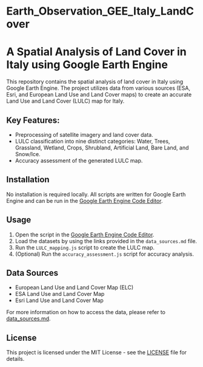 # Earth_Observation_GEE_Italy_LandCover
# A Spatial Analysis of Land Cover in Italy using Google Earth Engine

This repository contains the spatial analysis of land cover in Italy using Google Earth Engine. The project utilizes data from various sources (ESA, Esri, and European Land Use and Land Cover maps) to create an accurate Land Use and Land Cover (LULC) map for Italy.

## Key Features:
- Preprocessing of satellite imagery and land cover data.
- LULC classification into nine distinct categories: Water, Trees, Grassland, Wetland, Crops, Shrubland, Artificial Land, Bare Land, and Snow/Ice.
- Accuracy assessment of the generated LULC map.

## Installation

No installation is required locally. All scripts are written for Google Earth Engine and can be run in the [Google Earth Engine Code Editor](https://code.earthengine.google.com/).

## Usage

1. Open the script in the [Google Earth Engine Code Editor](https://code.earthengine.google.com/).
2. Load the datasets by using the links provided in the `data_sources.md` file.
3. Run the `LULC_mapping.js` script to create the LULC map.
4. (Optional) Run the `accuracy_assessment.js` script for accuracy analysis.

## Data Sources

- European Land Use and Land Cover Map (ELC)
- ESA Land Use and Land Cover Map
- Esri Land Use and Land Cover Map

For more information on how to access the data, please refer to [data_sources.md](data_sources.md).

## License

This project is licensed under the MIT License - see the [LICENSE](LICENSE) file for details.
